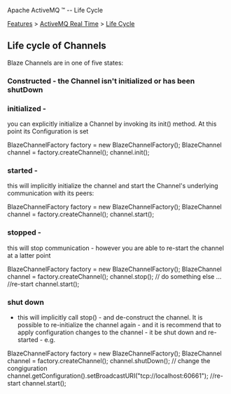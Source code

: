 Apache ActiveMQ ™ -- Life Cycle 

[Features](features.html) > [ActiveMQ Real Time](activemq-real-time.html) > [Life Cycle](life-cycle.html)


Life cycle of Channels
----------------------

Blaze Channels are in one of five states:

### Constructed - the Channel isn't initialized or has been shutDown

### initialized -

you can explicitly initialize a Channel by invoking its init() method. At this point its Configuration is set

 BlazeChannelFactory factory = new BlazeChannelFactory();
 BlazeChannel channel = factory.createChannel();
 channel.init();

### started -

this will implicitly initialize the channel and start the Channel's underlying communication with its peers:

 BlazeChannelFactory factory = new BlazeChannelFactory();
 BlazeChannel channel = factory.createChannel();
 channel.start();

### stopped -

this will stop communication - however you are able to re-start the channel at a latter point

 BlazeChannelFactory factory = new BlazeChannelFactory();
 BlazeChannel channel = factory.createChannel();
 channel.stop();
 // do something else
 ...
 //re-start
 channel.start();

### shut down

*   this will implicitly call stop() - and de-construct the channel. It is possible to re-initialize the channel again - and it is recommend that to apply configuration changes to the channel - it be shut down and re-started - e.g.

 BlazeChannelFactory factory = new BlazeChannelFactory();
 BlazeChannel channel = factory.createChannel();
 channel.shutDown();
 // change the congiguration
 channel.getConfiguration().setBroadcastURI("tcp://localhost:60661");
 //re-start
 channel.start();

